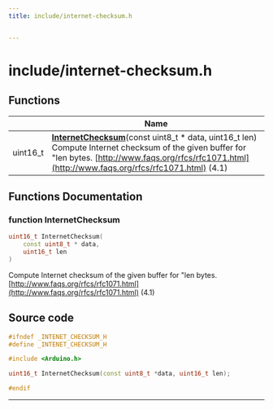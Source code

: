 ```yaml
---
title: include/internet-checksum.h


---
```


# include/internet-checksum.h












## Functions

|                | Name           |
| -------------- | -------------- |
| uint16_t | **[InternetChecksum](https://github.com/devel0/iot-serial-intercomm/tree/main/data/api/Files/internet-checksum_8h.md#function-internetchecksum)**(const uint8_t * data, uint16_t len) <br>Compute Internet checksum of the given buffer for "len bytes. [http://www.faqs.org/rfcs/rfc1071.html](http://www.faqs.org/rfcs/rfc1071.html) (4.1)  |








## Functions Documentation

### function InternetChecksum

```cpp
uint16_t InternetChecksum(
    const uint8_t * data,
    uint16_t len
)
```

Compute Internet checksum of the given buffer for "len bytes. [http://www.faqs.org/rfcs/rfc1071.html](http://www.faqs.org/rfcs/rfc1071.html) (4.1) 
































## Source code

```cpp
#ifndef _INTENET_CHECKSUM_H
#define _INTENET_CHECKSUM_H

#include <Arduino.h>

uint16_t InternetChecksum(const uint8_t *data, uint16_t len);

#endif
```


-------------------------------


